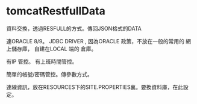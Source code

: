# tomcatRestfullData
資料交換，透過RESFULL的方式。傳回JSON格式的DATA

連ORACLE 8/9。
JDBC DRIVER , 因為ORACLE 政策，不放在一般的常用的 網上儲存庫，
自建在LOCAL 端的 倉庫。

有IP 管控。
有上班時間管控。

簡單的帳號/密碼管控。傳參數方式。

連線資訊，放在RESOURCES下的SITE.PROPERTIES裏。要換資料庫，在此設定。

